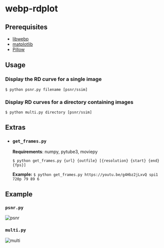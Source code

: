 # webp-rdplot

## Prerequisites
- [libwebp](https://github.com/webmproject/libwebp)
- [matplotlib](https://matplotlib.org/)
- [Pillow](https://pillow.readthedocs.io/en/stable/)

## Usage

### Display the RD curve for a single image
```$ python psnr.py filename [psnr/ssim]```

### Display RD curves for a directory containing images
```$ python multi.py directory [psnr/ssim]```

## Extras

* ### `get_frames.py`
  **Requirements**: numpy, pytube3, moviepy

  ```$ python get_frames.py {url} {outfile} [{resolution} {start} {end} {fps}]```

  **Example:** 
  `$ python get_frames.py https://youtu.be/g4Hbz2jLxvQ spi1 720p 79 89 6`


## Example

### `psnr.py`
![psnr](examples/psnr.png)

### `multi.py`
![multi](examples/multi.png)
